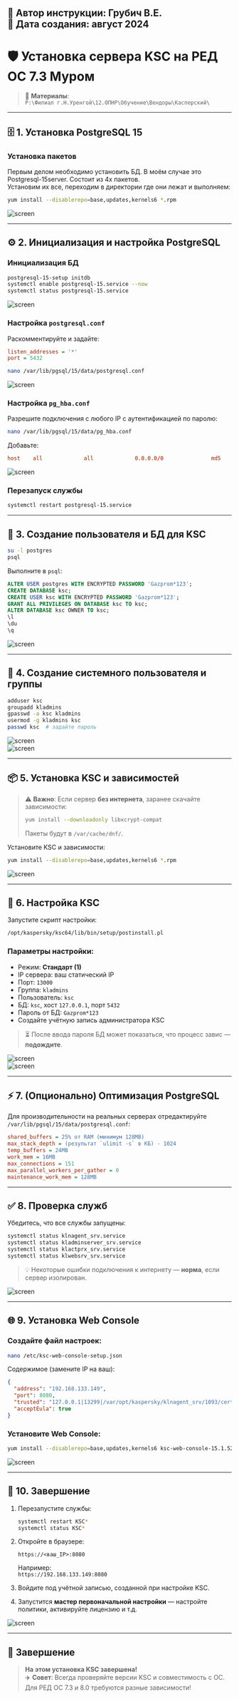 📝 Автор инструкции: **Грубич В.Е.**  
📅 Дата создания: **август 2024**
---

# 🛡️ Установка сервера KSC на РЕД ОС 7.3 Муром

> 📁 **Материалы**:  
> `P:\Филиал г.Н.Уренгой\12.ОПНР\Обучение\Вендоры\Касперский\`

---

## 🗄️ 1. Установка PostgreSQL 15


### Установка пакетов
Первым делом необходимо установить БД. В моём случае это Postgresql-15server. Состоит из 4х пакетов. <br>
Установим их все, переходим в директории где они лежат и выполняем:


```bash
yum install --disablerepo=base,updates,kernels6 *.rpm
```

![screen](https://raw.githubusercontent.com/kak2pan0-crypto/private/main/gis/images/9xukjn6n6s.jpg)

---

## ⚙️ 2. Инициализация и настройка PostgreSQL

### Инициализация БД
```bash
postgresql-15-setup initdb
systemctl enable postgresql-15.service --now
systemctl status postgresql-15.service
```

![screen](https://raw.githubusercontent.com/kak2pan0-crypto/private/main/gis/images/4qa7l0japq.jpg)

### Настройка `postgresql.conf`
Раскомментируйте и задайте:
```ini
listen_addresses = '*'
port = 5432
```

```bash
nano /var/lib/pgsql/15/data/postgresql.conf
```

![screen](https://raw.githubusercontent.com/kak2pan0-crypto/private/main/gis/images/h62fm9c13j.jpg)

### Настройка `pg_hba.conf`
Разрешите подключения с любого IP с аутентификацией по паролю:

```bash
nano /var/lib/pgsql/15/data/pg_hba.conf
```

Добавьте:
```conf
host    all             all             0.0.0.0/0               md5
```

![screen](https://raw.githubusercontent.com/kak2pan0-crypto/private/main/gis/images/gs8s5dlnur.jpg)

### Перезапуск службы
```bash
systemctl restart postgresql-15.service
```

---

## 👤 3. Создание пользователя и БД для KSC

```bash
su -l postgres
psql
```

Выполните в `psql`:
```sql
ALTER USER postgres WITH ENCRYPTED PASSWORD 'Gazprom*123';
CREATE DATABASE ksc;
CREATE USER ksc WITH ENCRYPTED PASSWORD 'Gazprom*123';
GRANT ALL PRIVILEGES ON DATABASE ksc TO ksc;
ALTER DATABASE ksc OWNER TO ksc;
\l
\du
\q
```

![screen](https://raw.githubusercontent.com/kak2pan0-crypto/private/main/gis/images/fpr0waw7k0.jpg)

---

## 👥 4. Создание системного пользователя и группы

```bash
adduser ksc
groupadd kladmins
gpasswd -a ksc kladmins
usermod -g kladmins ksc
passwd ksc  # задайте пароль
```

![screen](https://raw.githubusercontent.com/kak2pan0-crypto/private/main/gis/images/d2q0gqtsig.jpg)  
![screen](https://raw.githubusercontent.com/kak2pan0-crypto/private/main/gis/images/3wao4et545.jpg)

---

## 📦 5. Установка KSC и зависимостей

> ⚠️ **Важно**: Если сервер **без интернета**, заранее скачайте зависимости:
> ```bash
> yum install --downloadonly libxcrypt-compat
> ```
> Пакеты будут в `/var/cache/dnf/`.

Установите KSC и зависимости:
```bash
yum install --disablerepo=base,updates,kernels6 *.rpm
```

![screen](https://raw.githubusercontent.com/kak2pan0-crypto/private/main/gis/images/tl04v6qpeb.jpg)

---

## 🧩 6. Настройка KSC

Запустите скрипт настройки:
```bash
/opt/kaspersky/ksc64/lib/bin/setup/postinstall.pl
```

### Параметры настройки:
- Режим: **Стандарт (1)**
- IP сервера: ваш статический IP
- Порт: `13000`
- Группа: `kladmins`
- Пользователь: `ksc`
- БД: `ksc`, хост `127.0.0.1`, порт `5432`
- Пароль от БД: `Gazprom*123`
- Создайте учётную запись администратора KSC

> ⏳ После ввода пароля БД может показаться, что процесс завис — **подождите**.

![screen](https://raw.githubusercontent.com/kak2pan0-crypto/private/main/gis/images/7o4tpts4gc.jpg)  
![screen](https://raw.githubusercontent.com/kak2pan0-crypto/private/main/gis/images/duekes7ljx.jpg)

---

## ⚡ 7. (Опционально) Оптимизация PostgreSQL

Для производительности на реальных серверах отредактируйте `/var/lib/pgsql/15/data/postgresql.conf`:

```ini
shared_buffers = 25% от RAM (минимум 128MB)
max_stack_depth = (результат `ulimit -s` в КБ) - 1024
temp_buffers = 24MB
work_mem = 16MB
max_connections = 151
max_parallel_workers_per_gather = 0
maintenance_work_mem = 128MB
```

---

## ✅ 8. Проверка служб

Убедитесь, что все службы запущены:
```bash
systemctl status klnagent_srv.service
systemctl status kladminserver_srv.service
systemctl status klactprx_srv.service
systemctl status klwebsrv_srv.service
```

> 💡 Некоторые ошибки подключения к интернету — **норма**, если сервер изолирован.

![screen](https://raw.githubusercontent.com/kak2pan0-crypto/private/main/gis/images/amtwpxpjkv.jpg)

---

## 🌐 9. Установка Web Console

### Создайте файл настроек:
```bash
nano /etc/ksc-web-console-setup.json
```

Содержимое (замените IP на ваш):
```json
{
  "address": "192.168.133.149",
  "port": 8080,
  "trusted": "127.0.0.1|13299|/var/opt/kaspersky/klnagent_srv/1093/cert/klserver.cer|KSC Server",
  "acceptEula": true
}
```

### Установите Web Console:
```bash
yum install --disablerepo=base,updates,kernels6 ksc-web-console-15.1.523.x86_64.rpm
```

![screen](https://raw.githubusercontent.com/kak2pan0-crypto/private/main/gis/images/o5b7abwhps.jpg)

---

## 🚀 10. Завершение

1. Перезапустите службы:
   ```bash
   systemctl restart KSC*
   systemctl status KSC*
   ```

2. Откройте в браузере:
   ```
   https://<ваш_IP>:8080
   ```

   Например:  
   `https://192.168.133.149:8080`

3. Войдите под учётной записью, созданной при настройке KSC.

4. Запустится **мастер первоначальной настройки** — настройте политики, активируйте лицензию и т.д.

![screen](https://raw.githubusercontent.com/kak2pan0-crypto/private/main/gis/images/bm3del1bjn.jpg)

---

## 🎉 Завершение

> **На этом установка KSC завершена!** <br>
> ✈️ **Совет**: Всегда проверяйте версии KSC и совместимость с ОС. <br>
> Для РЕД ОС 7.3 и 8.0 требуются разные зависимости!
